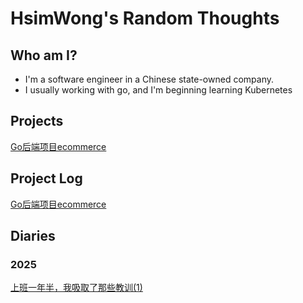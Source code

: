 # HsimWong's Random Thoughts

## Who am I?

- I'm a software engineer in a Chinese state-owned company.
- I usually working with go, and I'm beginning learning Kubernetes

## Projects
[Go后端项目ecommerce](projects/user-center/user-center.md)

## Project Log
[Go后端项目ecommerce](projects/user-center/user-center-devel.md)

## Diaries

### 2025

[上班一年半，我吸取了那些教训(1)](diaries/Apr8-2025.md)
